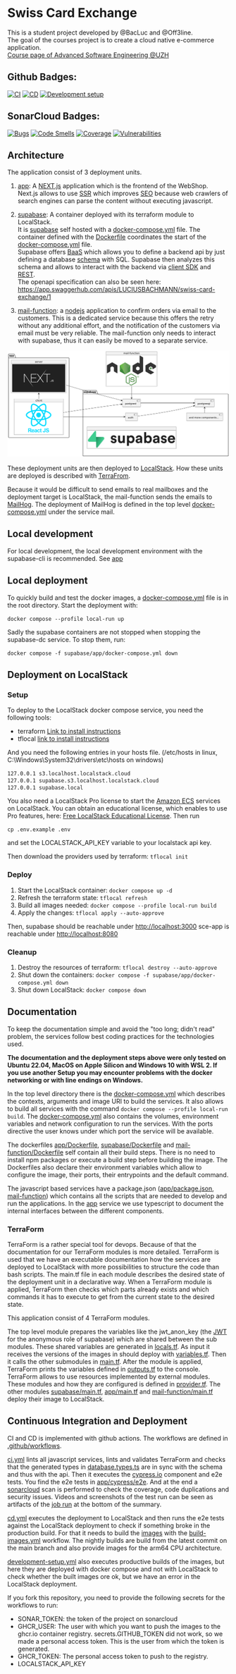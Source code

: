 # Swiss Card Exchange

This is a student project developed by @BacLuc and @Off3line.  
The goal of the courses project is to create a cloud native e-commerce application.  
[Course page of Advanced Software Engineering @UZH](https://www.ifi.uzh.ch/en/seal/teaching/courses/ase.html)

## Github Badges:

[![CI](https://github.com/ase-23-the-bald-owls/swiss-card-exchange/actions/workflows/ci.yml/badge.svg)](https://github.com/ase-23-the-bald-owls/swiss-card-exchange/actions/workflows/ci.yml)
[![CD](https://github.com/ase-23-the-bald-owls/swiss-card-exchange/actions/workflows/cd.yml/badge.svg)](https://github.com/ase-23-the-bald-owls/swiss-card-exchange/actions/workflows/cd.yml)
[![Development setup](https://github.com/ase-23-the-bald-owls/swiss-card-exchange/actions/workflows/development-setup.yml/badge.svg)](https://github.com/ase-23-the-bald-owls/swiss-card-exchange/actions/workflows/development-setup.yml)

## SonarCloud Badges:

[![Bugs](https://sonarcloud.io/api/project_badges/measure?project=ase-23-the-bald-owls_swiss-card-exchange&metric=bugs)](https://sonarcloud.io/summary/new_code?id=ase-23-the-bald-owls_swiss-card-exchange)
[![Code Smells](https://sonarcloud.io/api/project_badges/measure?project=ase-23-the-bald-owls_swiss-card-exchange&metric=code_smells)](https://sonarcloud.io/summary/new_code?id=ase-23-the-bald-owls_swiss-card-exchange)
[![Coverage](https://sonarcloud.io/api/project_badges/measure?project=ase-23-the-bald-owls_swiss-card-exchange&metric=coverage)](https://sonarcloud.io/summary/new_code?id=ase-23-the-bald-owls_swiss-card-exchange)
[![Vulnerabilities](https://sonarcloud.io/api/project_badges/measure?project=ase-23-the-bald-owls_swiss-card-exchange&metric=vulnerabilities)](https://sonarcloud.io/summary/new_code?id=ase-23-the-bald-owls_swiss-card-exchange)

## Architecture

The application consist of 3 deployment units.

1. [app](app): A [NEXT.js](https://nextjs.org/) application which is the frontend of the WebShop.  
   Next.js allows to
   use [SSR](https://nextjs.org/docs/pages/building-your-application/rendering/server-side-rendering "Server Side Rendering")
   which improves [SEO](https://en.wikipedia.org/wiki/Search_engine_optimization "Search engine optimization") because
   web crawlers of search engines can parse the content without executing javascript.

2. [supabase](supabase): A container deployed with its terraform module to LocalStack.  
   It is [supabase](https://supabase.com/) self hosted with a [docker-compose.yml](supabase/app/docker-compose.yml)
   file.
   The container defined with the [Dockerfile](supabase/Dockerfile) coordinates the start of
   the [docker-compose.yml](supabase/app/docker-compose.yml) file.  
   Supabase offers [BaaS](https://en.wikipedia.org/wiki/Backend_as_a_service_(computing) "Backend as a service") which
   allows you to define a backend api
   by just defining a database [schema](app/supabase/migrations/20230315000000_create_schema.sql) with SQL. Supabase
   then analyzes this schema and
   allows to interact with the backend via [client SDK](https://supabase.com/docs/reference/javascript/insert)
   and [REST](openapi-docs.yml "OpenApi Spec").  
   The openapi specification can also be seen
   here: <https://app.swaggerhub.com/apis/LUCIUSBACHMANN/swiss-card-exchange/1>

3. [mail-function](mail-function): a [nodejs](https://nodejs.org/en) application to confirm orders via email to the
   customers.
   This is a dedicated service because this offers the retry without any additional effort, and the notification of the
   customers
   via email must be very reliable. The mail-function only needs to interact with supabase, thus it can easily be moved
   to a separate service.

![architecture](docs/components/components.png "Architecture")

These deployment units are then deployed to [LocalStack](https://localstack.cloud/). How these
units are deployed is described with [TerraFrom](https://www.terraform.io/).

Because it would be difficult to send emails to real mailboxes and the deployment target is LocalStack,
the mail-function sends the emails to [MailHog](https://github.com/mailhog/MailHog). The deployment of
MailHog is defined in the top level [docker-compose.yml](docker-compose.yml) under the service mail.

## Local development

For local development, the local development environment with the supabase-cli is recommended.
See [app](app)

## Local deployment

To quickly build and test the docker images, a [docker-compose.yml](docker-compose.yml) file is in the
root directory.
Start the deployment with:

```shell
docker compose --profile local-run up
```

Sadly the supabase containers are not stopped when stopping the supabase-dc service.
To stop them, run:

```shell
docker compose -f supabase/app/docker-compose.yml down
```

## Deployment on LocalStack

### Setup

To deploy to the LocalStack docker compose service, you need the following tools:

- terraform [Link to install instructions](https://developer.hashicorp.com/terraform/tutorials/aws-get-started/install-cli)
- tflocal [link to install instructions](https://github.com/localstack/terraform-local)

And you need the following entries in your hosts file.
(/etc/hosts in linux, C:\Windows\System32\drivers\etc\hosts on windows)

```
127.0.0.1 s3.localhost.localstack.cloud
127.0.0.1 supabase.s3.localhost.localstack.cloud
127.0.0.1 supabase.local
```

You also need a LocalStack Pro license to start the [Amazon ECS](https://aws.amazon.com/de/ecs/) services on LocalStack.
You can obtain an educational license, which enables to use Pro features, here: [Free LocalStack Educational License](https://localstack.cloud/educational-license/).
Then run
```shell
cp .env.example .env
```
and set the LOCALSTACK_API_KEY variable to your localstack api key.

Then download the providers used by terraform: `tflocal init`

### Deploy

1. Start the LocalStack container: `docker compose up -d`
2. Refresh the terraform state: `tflocal refresh`
3. Build all images needed: `docker compose --profile local-run build`
4. Apply the changes: `tflocal apply --auto-approve`

Then, supabase should be reachable under [http://localhost:3000](http://localhost:3000)
sce-app is reachable under [http://localhost:8080](http://localhost:8080)

### Cleanup

1. Destroy the resources of terraform: `tflocal destroy --auto-approve`
2. Shut down the containers: `docker compose -f supabase/app/docker-compose.yml down`
3. Shut down LocalStack: `docker compose down`

## Documentation

To keep the documentation simple and avoid the "too long; didn't read" problem, the services follow
best coding practices for the technologies used.

**The documentation and the deployment steps above were only tested on Ubuntu 22.04, MacOS on Apple Silicon and Windows
10
with WSL 2. If you use another Setup you may encounter problems with the docker networking or with line endings on
Windows.**

In the top level directory there is the [docker-compose.yml](docker-compose.yml) which describes the contexts, arguments and image URI
to build the services. It also allows to build all services with the command `docker compose --profile local-run build`.
The [docker-compose.yml](docker-compose.yml) also contains the volumes, environment variables and network configuration to run the services.
With the ports directive the user knows under which port the service will be available.

The dockerfiles [app/Dockerfile](app/Dockerfile), [supabase/Dockerfile](supabase/Dockerfile)
and [mail-function/Dockerfile](mail-function/Dockerfile)
self contain all their build steps. There is no need to install npm packages or execute a build step before building the
image.
The Dockerfiles also declare their environment variables which allow to configure the image, their ports, their
entrypoints and
the default command.

The javascript based services have a
package.json ([app/package.json](app/package.json), [mail-function](mail-function/package.json))
which contains all the scripts that are needed to develop and run the applications.
In the [app](app) service we use typescript to document the internal interfaces between the different components.

### TerraForm

TerraForm is a rather special tool for devops. Because of that the documentation for our TerraForm modules is more
detailed. TerraForm is used that we have an executable documentation how the services are deployed to LocalStack
with more possibilities to structure the code than bash scripts.
The main.tf file in each module describes the desired state of the deployment unit in a declarative way. When a
TerraForm module is applied,
TerraForm then checks which parts already exists and which commands it has to execute to get from the current state to
the desired state.

This application consist of 4 TerraForm modules.

The top level module prepares the variables like the jwt_anon_key (the [JWT](https://jwt.io/ "JSON Web Token") for the
anonymous role of supabase) which
are shared between the sub modules. These shared variables are generated in [locals.tf](locals.tf).
As input it receives the versions of the images in should deploy with [variables.tf](variables.tf).
Then it calls the other submodules in [main.tf](main.tf). After the module is applied, TerraForm prints the variables
defined in [outputs.tf](outputs.tf) to the console. TerraForm allows to use resources implemented by external modules.
These modules and how they are configured is defined in [provider.tf](provider.tf).
The other modules [supabase/main.tf](supabase/main.tf), [app/main.tf](app/main.tf)
and [mail-function/main.tf](mail-function/main.tf)
deploy their image to LocalStack.

## Continuous Integration and Deployment

CI and CD is implemented with github actions. The workflows are defined in [.github/workflows](.github/workflows).  

[ci.yml](.github/workflows/ci.yml) lints all javascript services, lints and validates TerraForm and checks that
the generated types in [database.types.ts](app/src/lib/database.types.ts) are in sync with the schema and thus
with the api. Then it executes the [cypress.io](https://www.cypress.io/) component and e2e tests. You find
the e2e tests in [app/cypress/e2e](app/cypress/e2e). And at the end a [sonarcloud](https://sonarcloud.io/project/overview?id=ase-23-the-bald-owls_swiss-card-exchange) scan
is performed to check the coverage, code duplications and security issues. Videos and screenshots of the test run
can be seen as artifacts of the [job run](https://github.com/ase-23-the-bald-owls/swiss-card-exchange/actions/runs/4907980612) at the bottom of the summary.  

[cd.yml](.github/workflows/cd.yml) executes the deployment to LocalStack and then runs the e2e tests against
the LocalStack deployment to check if something broke in the production build.
For that it needs to build the [images](https://github.com/orgs/ase-23-the-bald-owls/packages?repo_name=swiss-card-exchange) with the [build-images.yml](.github/workflows/build-images.yml) workflow.
The nightly builds are build from the latest commit on the main branch and also provide images for the arm64 CPU architecture.

[development-setup.yml](.github/workflows/development-setup.yml) also executes productive builds of the images,
but here they are deployed with docker compose and not with LocalStack to check whether the built images ore ok,
but we have an error in the LocalStack deployment.

If you fork this repository, you need to provide the following secrets for the workflows to run:
* SONAR_TOKEN: the token of the project on sonarcloud
* GHCR_USER: The user with which you want to push the images to the ghcr.io container registry. secrets.GITHUB_TOKEN did not work,
so we made a personal access token. This is the user from which the token is generated.
* GHCR_TOKEN: The personal access token to push to the registry.
* LOCALSTACK_API_KEY
